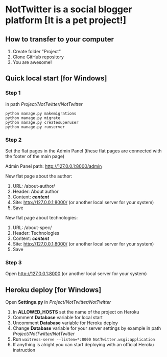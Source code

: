 # NotTwitter is a social blogger platform [It is a pet project!]

## How to transfer to your computer

1. Create folder "Project"
2. Clone GitHub repository
3. You are awesome!


## Quick local start [for Windows]

### Step 1
in path *Project/NotTwitter/NotTwitter*
```
python manage.py makemigrations
python manage.py migrate
python manage.py createsuperuser
python manage.py runserver
```

### Step 2
Set the flat pages in the Admin Panel (these flat pages are connected with the footer of the main page)

Admin Panel path: http://127.0.0.1:8000/admin

New flat page about the author:
1. URL: /about-author/
2. Header: About author
3. Content: ***content***
4. Site: http://127.0.0.1:8000/ (or another local server for your system)
5. Save

New flat page about technologies:
1. URL: /about-spec/
2. Header: Technologies
3. Content: ***content***
4. Site: http://127.0.0.1:8000/ (or another local server for your system)
5. Save

### Step 3
Open http://127.0.0.1:8000 (or another local server for your system)

## Heroku deploy [for Windows]

Open **Settings.py** in *Project/NotTwitter/NotTwitter*

1. In **ALLOWED_HOSTS** set the name of the project on Heroku
2. Comment **Database** variable for local start
3. Uncomment **Database** variable for Heroku deploy
4. Change **Database** variable for your server settings by example
in path *Project/NotTwitter/NotTwitter*
5. Run ```waitress-serve --listen=*:8000 NotTwitter.wsgi:application```
6. If anything is alright you can start deploying with an official Heroku instruction
